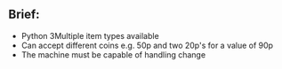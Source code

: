 ## Brief:

- Python 3Multiple item types available
- Can accept different coins e.g. 50p and two 20p's for a value of 90p
- The machine must be capable of handling change
